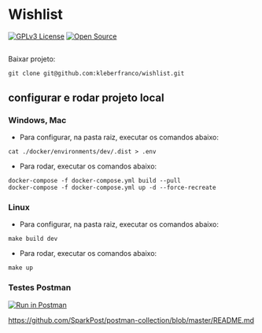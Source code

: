 # Wishlist

[![GPLv3 License](https://img.shields.io/badge/License-GPL%20v3-yellow.svg)](https://opensource.org/licenses/)
[![Open Source](https://badges.frapsoft.com/os/v1/open-source.svg?v=103)](https://opensource.org/)

## 
Baixar projeto: 
``` 
git clone git@github.com:kleberfranco/wishlist.git
```

## configurar e rodar projeto local

### Windows, Mac

+ Para configurar, na pasta raiz, executar os comandos abaixo:
``` 
cat ./docker/environments/dev/.dist > .env
```

+ Para rodar, executar os comandos abaixo:
``` 
docker-compose -f docker-compose.yml build --pull
docker-compose -f docker-compose.yml up -d --force-recreate
```


### Linux

+ Para configurar, na pasta raiz, executar os comandos abaixo:
``` 
make build dev
```

+ Para rodar, executar os comandos abaixo:
``` 
make up
```

### Testes Postman


[![Run in Postman](https://s3.amazonaws.com/postman-static/run-button.png)](https://www.getpostman.com/collections/fc73e04a81a9a60d35cc)

https://github.com/SparkPost/postman-collection/blob/master/README.md
